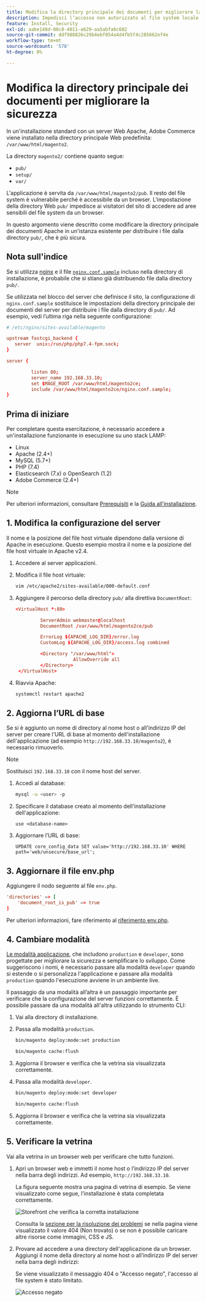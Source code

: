 ```yaml
---
title: Modifica la directory principale dei documenti per migliorare la sicurezza
description: Impedisci l’accesso non autorizzato al file system locale di Adobe Commerce basato su browser.
feature: Install, Security
exl-id: aabe148d-00c8-4011-a629-aa5abfa6c682
source-git-commit: ddf988826c29b4ebf054a4d4fb5f4c285662ef4e
workflow-type: tm+mt
source-wordcount: '578'
ht-degree: 0%

---
```


# Modifica la directory principale dei documenti per migliorare la sicurezza

In un&#39;installazione standard con un server Web Apache, Adobe Commerce viene installato nella directory principale Web predefinita: `/var/www/html/magento2`.

La directory `magento2/` contiene quanto segue:

- `pub/`
- `setup/`
- `var/`

L&#39;applicazione è servita da `/var/www/html/magento2/pub`. Il resto del file system è vulnerabile perché è accessibile da un browser.
L&#39;impostazione della directory Web `pub/` impedisce ai visitatori del sito di accedere ad aree sensibili del file system da un browser.

In questo argomento viene descritto come modificare la directory principale dei documenti Apache in un&#39;istanza esistente per distribuire i file dalla directory `pub/`, che è più sicura.

## Nota sull&#39;indice

Se si utilizza [nginx](../prerequisites/web-server/nginx.md) e il file [`nginx.conf.sample`](https://github.com/magento/magento2/blob/2.4/nginx.conf.sample) incluso nella directory di installazione, è probabile che si stiano già distribuendo file dalla directory `pub/`.

Se utilizzata nel blocco del server che definisce il sito, la configurazione di `nginx.conf.sample` sostituisce le impostazioni della directory principale dei documenti del server per distribuire i file dalla directory di `pub/`. Ad esempio, vedi l’ultima riga nella seguente configurazione:

```conf
# /etc/nginx/sites-available/magento

upstream fastcgi_backend {
   server  unix:/run/php/php7.4-fpm.sock;
}

server {

         listen 80;
         server_name 192.168.33.10;
         set $MAGE_ROOT /var/www/html/magento2ce;
         include /var/www/html/magento2ce/nginx.conf.sample;
}
```

## Prima di iniziare

Per completare questa esercitazione, è necessario accedere a un&#39;installazione funzionante in esecuzione su uno stack LAMP:

- Linux
- Apache (2.4+)
- MySQL (5.7+)
- PHP (7.4)
- Elasticsearch (7.x) o OpenSearch (1.2)
- Adobe Commerce (2.4+)

>[!NOTE]
>
>Per ulteriori informazioni, consultare [Prerequisiti](../prerequisites/overview.md) e la [Guida all&#39;installazione](../overview.md).

## 1. Modifica la configurazione del server

Il nome e la posizione del file host virtuale dipendono dalla versione di Apache in esecuzione. Questo esempio mostra il nome e la posizione del file host virtuale in Apache v2.4.

1. Accedere al server applicazioni.
1. Modifica il file host virtuale:

   ```bash
   vim /etc/apache2/sites-available/000-default.conf
   ```

1. Aggiungere il percorso della directory `pub/` alla direttiva `DocumentRoot`:

   ```conf
   <VirtualHost *:80>
   
            ServerAdmin webmaster@localhost
            DocumentRoot /var/www/html/magento2ce/pub
   
            ErrorLog ${APACHE_LOG_DIR}/error.log
            CustomLog ${APACHE_LOG_DIR}/access.log combined
   
            <Directory "/var/www/html">
                        AllowOverride all
            </Directory>
    </VirtualHost>
   ```

1. Riavvia Apache:

   ```bash
   systemctl restart apache2
   ```

## 2. Aggiorna l’URL di base

Se si è aggiunto un nome di directory al nome host o all&#39;indirizzo IP del server per creare l&#39;URL di base al momento dell&#39;installazione dell&#39;applicazione (ad esempio `http://192.168.33.10/magento2`), è necessario rimuoverlo.

>[!NOTE]
>
>Sostituisci `192.168.33.10` con il nome host del server.

1. Accedi al database:

   ```bash
   mysql -u <user> -p
   ```

1. Specificare il database creato al momento dell&#39;installazione dell&#39;applicazione:

   ```shell
   use <database-name>
   ```

1. Aggiornare l’URL di base:

   ```shell
   UPDATE core_config_data SET value='http://192.168.33.10' WHERE path='web/unsecure/base_url';
   ```

## 3. Aggiornare il file env.php

Aggiungere il nodo seguente al file `env.php`.

```conf
'directories' => [
    'document_root_is_pub' => true
]
```

Per ulteriori informazioni, fare riferimento al [riferimento env.php](../../configuration/reference/config-reference-envphp.md).

## 4. Cambiare modalità

[Le modalità applicazione](../../configuration/bootstrap/application-modes.md), che includono `production` e `developer`, sono progettate per migliorare la sicurezza e semplificare lo sviluppo. Come suggeriscono i nomi, è necessario passare alla modalità `developer` quando si estende o si personalizza l&#39;applicazione e passare alla modalità `production` quando l&#39;esecuzione avviene in un ambiente live.

Il passaggio da una modalità all’altra è un passaggio importante per verificare che la configurazione del server funzioni correttamente. È possibile passare da una modalità all&#39;altra utilizzando lo strumento CLI:

1. Vai alla directory di installazione.
1. Passa alla modalità `production`.

   ```bash
   bin/magento deploy:mode:set production
   ```

   ```bash
   bin/magento cache:flush
   ```

1. Aggiorna il browser e verifica che la vetrina sia visualizzata correttamente.
1. Passa alla modalità `developer`.

   ```bash
   bin/magento deploy:mode:set developer
   ```

   ```bash
   bin/magento cache:flush
   ```

1. Aggiorna il browser e verifica che la vetrina sia visualizzata correttamente.

## 5. Verificare la vetrina

Vai alla vetrina in un browser web per verificare che tutto funzioni.

1. Apri un browser web e immetti il nome host o l’indirizzo IP del server nella barra degli indirizzi. Ad esempio, `http://192.168.33.10`.

   La figura seguente mostra una pagina di vetrina di esempio. Se viene visualizzato come segue, l&#39;installazione è stata completata correttamente.

   ![Storefront che verifica la corretta installazione](../../assets/installation/install-success_store.png)

   Consulta la [sezione per la risoluzione dei problemi](https://support.magento.com/hc/en-us/articles/360032994352) se nella pagina viene visualizzato il valore 404 (Non trovato) o se non è possibile caricare altre risorse come immagini, CSS e JS.

1. Provare ad accedere a una directory dell&#39;applicazione da un browser. Aggiungi il nome della directory al nome host o all’indirizzo IP del server nella barra degli indirizzi:

   Se viene visualizzato il messaggio 404 o &quot;Accesso negato&quot;, l&#39;accesso al file system è stato limitato.

   ![Accesso negato](../../assets/installation/access-denied.png)

